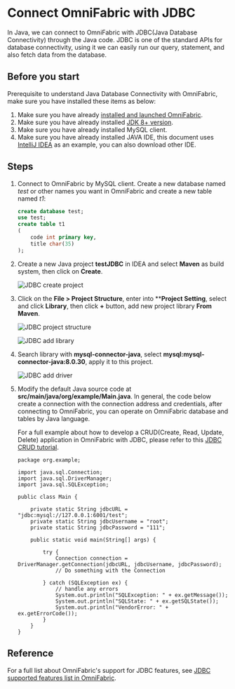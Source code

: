 # Connect OmniFabric with JDBC

In Java, we can connect to OmniFabric with JDBC(Java Database Connectivity) through the Java code. JDBC is one of the standard APIs for database connectivity, using it we can easily run our query, statement, and also fetch data from the database.

## Before you start

Prerequisite to understand Java Database Connectivity with OmniFabric, make sure you have installed these items as below:

1. Make sure you have already [installed and launched OmniFabric](../../../Get-Started/install-standalone-matrixone.md).
2. Make sure you have already installed [JDK 8+ version](https://www.oracle.com/sg/java/technologies/javase/javase8-archive-downloads.html).
3. Make sure you have already installed MySQL client.
4. Make sure you have already installed JAVA IDE, this document uses [IntelliJ IDEA](https://www.jetbrains.com/idea/) as an example, you can also download other IDE.

## Steps

1. Connect to OmniFabric by MySQL client. Create a new database named *test* or other names you want in OmniFabric and create a new table named *t1*:

    ```sql
    create database test;
    use test;
    create table t1
    (
        code int primary key,
        title char(35)
    );
    ```

2. Create a new Java project **testJDBC** in IDEA and select **Maven** as build system, then click on **Create**.

    ![JDBC create project](https://github.com/matrixorigin/artwork/blob/main/docs/develop/JDBC_connect/JDBC-create-project.png?raw=true)

3. Click on the **File > Project Structure**, enter into ****Project Setting**, select and click **Library**, then click **+** button, add new project library **From Maven**.

    ![JDBC project structure](https://github.com/matrixorigin/artwork/blob/main/docs/develop/JDBC_connect/JDBC-project-structure.png?raw=true)

    ![JDBC add library](
<https://github.com/matrixorigin/artwork/blob/main/docs/develop/JDBC_connect/JDBC-from-maven.png?raw=true>)

4. Search library with **mysql-connector-java**,  select **mysql:mysql-connector-java:8.0.30**, apply it to this project.

    ![JDBC add driver](https://github.com/matrixorigin/artwork/blob/main/docs/develop/JDBC_connect/JDBC-add-driver.png?raw=true)

5. Modify the default Java source code at **src/main/java/org/example/Main.java**. In general, the code below create a connection with the connection address and credentials, after connecting to OmniFabric, you can operate on OmniFabric database and tables by Java language.

    For a full example about how to develop a CRUD(Create, Read, Update, Delete) application in OmniFabric with JDBC, please refer to this [JDBC CRUD tutorial](../../../Tutorial/develop-java-crud-demo.md).

    ```
    package org.example;

    import java.sql.Connection;
    import java.sql.DriverManager;
    import java.sql.SQLException;

    public class Main {

        private static String jdbcURL = "jdbc:mysql://127.0.0.1:6001/test";
        private static String jdbcUsername = "root";
        private static String jdbcPassword = "111";

        public static void main(String[] args) {

            try {
                Connection connection = DriverManager.getConnection(jdbcURL, jdbcUsername, jdbcPassword);
                // Do something with the Connection

            } catch (SQLException ex) {
                // handle any errors
                System.out.println("SQLException: " + ex.getMessage());
                System.out.println("SQLState: " + ex.getSQLState());
                System.out.println("VendorError: " + ex.getErrorCode());
            }
        }
    }

    ```

## Reference

For a full list about OmniFabric's support for JDBC features, see [JDBC supported features list in OmniFabric](../../../Reference/Limitations/mo-jdbc-feature-list.md).

